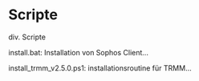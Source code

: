# Scripte
div. Scripte

install.bat:
Installation von Sophos Client...

install_trmm_v2.5.0.ps1:
installationsroutine für TRMM...

